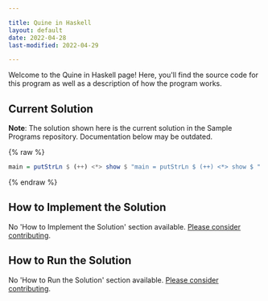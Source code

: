 ```yaml
---

title: Quine in Haskell
layout: default
date: 2022-04-28
last-modified: 2022-04-29

---
```


Welcome to the Quine in Haskell page! Here, you'll find the source code for this program as well as a description of how the program works.

## Current Solution

**Note**: The solution shown here is the current solution in the Sample Programs repository. Documentation below may be outdated.

{% raw %}

```Haskell
main = putStrLn $ (++) <*> show $ "main = putStrLn $ (++) <*> show $ "
```

{% endraw %}

## How to Implement the Solution

No 'How to Implement the Solution' section available. [Please consider contributing](https://github.com/TheRenegadeCoder/sample-programs-website).

## How to Run the Solution

No 'How to Run the Solution' section available. [Please consider contributing](https://github.com/TheRenegadeCoder/sample-programs-website).